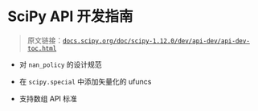 # SciPy API 开发指南

> 原文链接：[`docs.scipy.org/doc/scipy-1.12.0/dev/api-dev/api-dev-toc.html`](https://docs.scipy.org/doc/scipy-1.12.0/dev/api-dev/api-dev-toc.html)

-   对 `nan_policy` 的设计规范

+   在 `scipy.special` 中添加矢量化的 ufuncs

+   支持数组 API 标准
